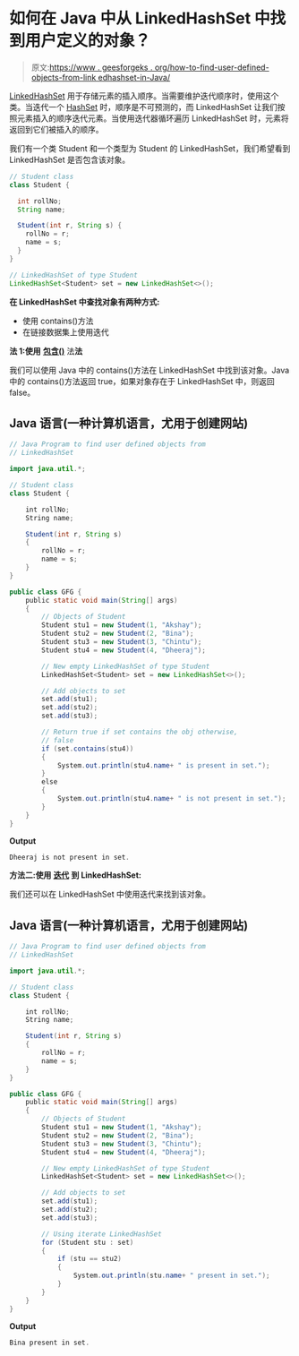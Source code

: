 # 如何在 Java 中从 LinkedHashSet 中找到用户定义的对象？

> 原文:[https://www . geesforgeks . org/how-to-find-user-defined-objects-from-link edhashset-in-Java/](https://www.geeksforgeeks.org/how-to-find-user-defined-objects-from-linkedhashset-in-java/)

[LinkedHashSet](https://www.geeksforgeeks.org/linkedhashset-in-java-with-examples/) 用于存储元素的插入顺序。当需要维护迭代顺序时，使用这个类。当迭代一个 [HashSet](https://www.geeksforgeeks.org/hashset-in-java/) 时，顺序是不可预测的，而 LinkedHashSet 让我们按照元素插入的顺序迭代元素。当使用迭代器循环遍历 LinkedHashSet 时，元素将返回到它们被插入的顺序。

我们有一个类 Student 和一个类型为 Student 的 LinkedHashSet，我们希望看到 LinkedHashSet 是否包含该对象。

```java
// Student class
class Student {

  int rollNo;
  String name;

  Student(int r, String s) {
    rollNo = r;
    name = s;
  }
}

// LinkedHashSet of type Student
LinkedHashSet<Student> set = new LinkedHashSet<>();
```

**在 LinkedHashSet 中查找对象有两种方式:**

*   使用 contains()方法
*   在链接数据集上使用迭代

**法 1:使用** [**包含()**](https://www.geeksforgeeks.org/hashset-contains-method-in-java/) 法**法**

我们可以使用 Java 中的 contains()方法在 LinkedHashSet 中找到该对象。Java 中的 contains()方法返回 true，如果对象存在于 LinkedHashSet 中，则返回 false。

## Java 语言(一种计算机语言，尤用于创建网站)

```java
// Java Program to find user defined objects from
// LinkedHashSet

import java.util.*;

// Student class
class Student {

    int rollNo;
    String name;

    Student(int r, String s)
    {
        rollNo = r;
        name = s;
    }
}

public class GFG {
    public static void main(String[] args)
    {
        // Objects of Student
        Student stu1 = new Student(1, "Akshay");
        Student stu2 = new Student(2, "Bina");
        Student stu3 = new Student(3, "Chintu");
        Student stu4 = new Student(4, "Dheeraj");

        // New empty LinkedHashSet of type Student
        LinkedHashSet<Student> set = new LinkedHashSet<>();

        // Add objects to set
        set.add(stu1);
        set.add(stu2);
        set.add(stu3);

        // Return true if set contains the obj otherwise,
        // false
        if (set.contains(stu4))
        {
            System.out.println(stu4.name+ " is present in set.");
        }
        else
        {
            System.out.println(stu4.name+ " is not present in set.");
        }
    }
}
```

**Output**

```java
Dheeraj is not present in set.
```

**方法二:使用** [**迭代**](https://www.geeksforgeeks.org/java-program-to-iterate-linkedhashset-elements/) **到 LinkedHashSet:**

我们还可以在 LinkedHashSet 中使用迭代来找到该对象。

## Java 语言(一种计算机语言，尤用于创建网站)

```java
// Java Program to find user defined objects from
// LinkedHashSet 

import java.util.*;

// Student class
class Student {

    int rollNo;
    String name;

    Student(int r, String s)
    {
        rollNo = r;
        name = s;
    }
}

public class GFG {
    public static void main(String[] args)
    {
        // Objects of Student
        Student stu1 = new Student(1, "Akshay");
        Student stu2 = new Student(2, "Bina");
        Student stu3 = new Student(3, "Chintu");
        Student stu4 = new Student(4, "Dheeraj");

        // New empty LinkedHashSet of type Student
        LinkedHashSet<Student> set = new LinkedHashSet<>();

        // Add objects to set
        set.add(stu1);
        set.add(stu2);
        set.add(stu3);

        // Using iterate LinkedHashSet
        for (Student stu : set) 
        {
            if (stu == stu2)
            {
                System.out.println(stu.name+ " present in set.");
            }
        }
    }
}
```

**Output**

```java
Bina present in set.
```